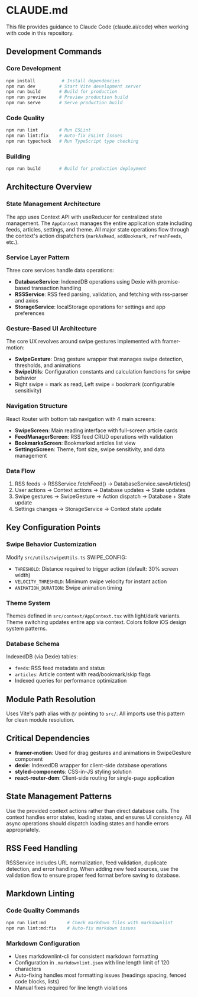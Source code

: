 # CLAUDE.md

This file provides guidance to Claude Code (claude.ai/code) when working with code in this repository.

## Development Commands

### Core Development

```bash
npm install          # Install dependencies
npm run dev         # Start Vite development server
npm run build       # Build for production
npm run preview     # Preview production build
npm run serve       # Serve production build
```

### Code Quality

```bash
npm run lint        # Run ESLint
npm run lint:fix    # Auto-fix ESLint issues
npm run typecheck   # Run TypeScript type checking
```

### Building

```bash
npm run build       # Build for production deployment
```

## Architecture Overview

### State Management Architecture

The app uses Context API with useReducer for centralized state management. The `AppContext` manages the entire
application state including feeds, articles, settings, and theme. All major state operations flow through the
context's action dispatchers (`markAsRead`, `addBookmark`, `refreshFeeds`, etc.).

### Service Layer Pattern

Three core services handle data operations:

- **DatabaseService**: IndexedDB operations using Dexie with promise-based transaction handling
- **RSSService**: RSS feed parsing, validation, and fetching with rss-parser and axios
- **StorageService**: localStorage operations for settings and app preferences

### Gesture-Based UI Architecture

The core UX revolves around swipe gestures implemented with framer-motion:

- **SwipeGesture**: Drag gesture wrapper that manages swipe detection, thresholds, and animations
- **SwipeUtils**: Configuration constants and calculation functions for swipe behavior
- Right swipe = mark as read, Left swipe = bookmark (configurable sensitivity)

### Navigation Structure

React Router with bottom tab navigation with 4 main screens:

- **SwipeScreen**: Main reading interface with full-screen article cards
- **FeedManagerScreen**: RSS feed CRUD operations with validation
- **BookmarksScreen**: Bookmarked articles list view
- **SettingsScreen**: Theme, font size, swipe sensitivity, and data management

### Data Flow

1. RSS feeds → RSSService.fetchFeed() → DatabaseService.saveArticles()
2. User actions → Context actions → Database updates → State updates
3. Swipe gestures → SwipeGesture → Action dispatch → Database + State update
4. Settings changes → StorageService → Context state update

## Key Configuration Points

### Swipe Behavior Customization

Modify `src/utils/swipeUtils.ts` SWIPE_CONFIG:

- `THRESHOLD`: Distance required to trigger action (default: 30% screen width)
- `VELOCITY_THRESHOLD`: Minimum swipe velocity for instant action
- `ANIMATION_DURATION`: Swipe animation timing

### Theme System

Themes defined in `src/context/AppContext.tsx` with light/dark variants. Theme switching updates entire app via
context. Colors follow iOS design system patterns.

### Database Schema

IndexedDB (via Dexie) tables:

- `feeds`: RSS feed metadata and status
- `articles`: Article content with read/bookmark/skip flags
- Indexed queries for performance optimization

## Module Path Resolution

Uses Vite's path alias with `@/` pointing to `src/`. All imports use this pattern for clean module resolution.

## Critical Dependencies

- **framer-motion**: Used for drag gestures and animations in SwipeGesture component
- **dexie**: IndexedDB wrapper for client-side database operations
- **styled-components**: CSS-in-JS styling solution
- **react-router-dom**: Client-side routing for single-page application

## State Management Patterns

Use the provided context actions rather than direct database calls. The context handles error states, loading
states, and ensures UI consistency. All async operations should dispatch loading states and handle errors
appropriately.

## RSS Feed Handling

RSSService includes URL normalization, feed validation, duplicate detection, and error handling. When adding new
feed sources, use the validation flow to ensure proper feed format before saving to database.

## Markdown Linting

### Code Quality Commands

```bash
npm run lint:md        # Check markdown files with markdownlint
npm run lint:md:fix    # Auto-fix markdown issues
```

### Markdown Configuration

- Uses markdownlint-cli for consistent markdown formatting
- Configuration in `.markdownlint.json` with line length limit of 120 characters
- Auto-fixing handles most formatting issues (headings spacing, fenced code blocks, lists)
- Manual fixes required for line length violations
